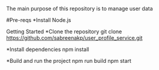 The main purpose of this repository is to manage user data


#Pre-reqs
*Install Node.js


Getting Started
*Clone the repository
git clone https://github.com/sabreenakp/user_profile_service.git

*Install dependencies
npm install

*Build and run the project
npm run build
npm start
